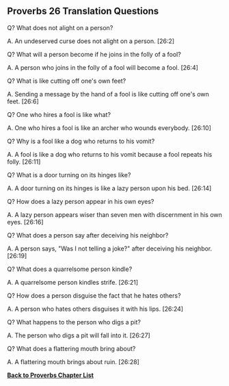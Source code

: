 ## Proverbs 26 Translation Questions ##

Q? What does not alight on a person?

A. An undeserved curse does not alight on a person. [26:2]

Q? What will a person become if he joins in the folly of a fool?

A. A person who joins in the folly of a fool will become a fool. [26:4]

Q? What is like cutting off one's own feet?

A. Sending a message by the hand of a fool is like cutting off one's own feet. [26:6]

Q? One who hires a fool is like what?

A. One who hires a fool is like an archer who wounds everybody. [26:10]

Q? Why is a fool like a dog who returns to his vomit?

A. A fool is like a dog who returns to his vomit because a fool repeats his folly. [26:11]

Q? What is a door turning on its hinges like?

A. A door turning on its hinges is like a lazy person upon his bed. [26:14]

Q? How does a lazy person appear in his own eyes?

A. A lazy person appears wiser than seven men with discernment in his own eyes. [26:16]

Q? What does a person say after deceiving his neighbor?

A. A person says, "Was I not telling a joke?" after deceiving his neighbor. [26:19]

Q? What does a quarrelsome person kindle?

A. A quarrelsome person kindles strife. [26:21]

Q? How does a person disguise the fact that he hates others?

A. A person who hates others disguises it with his lips. [26:24]

Q? What happens to the person who digs a pit?

A. The person who digs a pit will fall into it. [26:27]

Q? What does a flattering mouth bring about?

A. A flattering mouth brings about ruin. [26:28]

__[Back to Proverbs Chapter List](./)__

